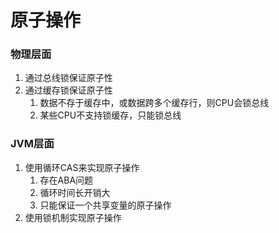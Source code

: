# 原子操作

### 物理层面
1. 通过总线锁保证原子性
2. 通过缓存锁保证原子性
   1. 数据不存于缓存中，或数据跨多个缓存行，则CPU会锁总线
   2. 某些CPU不支持锁缓存，只能锁总线

### JVM层面
1. 使用循环CAS来实现原子操作
   1. 存在ABA问题
   2. 循环时间长开销大
   3. 只能保证一个共享变量的原子操作
2. 使用锁机制实现原子操作
